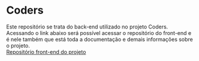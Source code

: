 # Coders
Este repositório se trata do back-end utilizado no projeto Coders.
<br>
Acessando o link abaixo será possível acessar o repositório do front-end e é nele também que está toda a documentação e demais informações sobre o projeto. 
<br>
[Repositório front-end do projeto](https://github.com/guilhermecostam/coders_backend)

